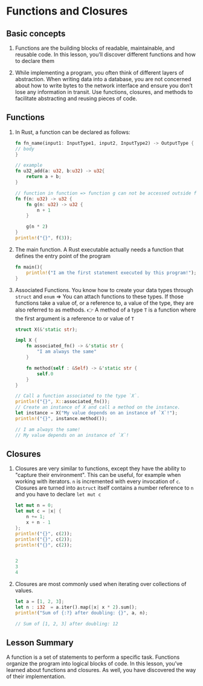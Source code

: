 # Functions and Closures

## Basic concepts

1. Functions are the building blocks of readable, maintainable, and reusable code. In this lesson, you’ll discover different functions and how to declare them

2. While implementing a program, you often think of different layers of abstraction. When writing data into a database, you are not concerned about how to write bytes to the network interface and ensure you don’t lose any information in transit. Use functions, closures, and methods to facilitate abstracting and reusing pieces of code.

## Functions 

1. In Rust, a function can be declared as follows:

    ```rust 
    fn fn_name(input1: InputType1, input2, InputType2) -> OutputType {
    // body
    }

    // example 
    fn u32_add(a: u32, b:u32) -> u32{
        return a + b;
    }

    // function in function => function g can not be accessed outside function f
    fn f(n: u32) -> u32 {
        fn g(n: u32) -> u32 {
            n + 1
        }

        g(n * 2)
    }
    println!("{}", f(3));
    ```

2. The main function. A Rust executable actually needs a function that defines the entry point of the program

    ```rust
    fn main(){
        println!("I am the first statement executed by this program!");
    }

3. Associated Functions. You know how to create your data types through `struct` and `enum` => You can attach functions to these types. If those functions take a value of, or a reference to, a value of the type, they are also referred to as methods. 👉 A method of a type `T` is a function where the first argument is a reference to or value of `T`

    ```rust 
    struct X(&'static str);

    impl X {
        fn associated_fn() -> &'static str {
            "I am always the same"
        }

        fn method(self : &Self) -> &'static str {
            self.0
        }
    }

    // Call a function associated to the type `X`.
    println!("{}", X::associated_fn());
    // Create an instance of X and call a method on the instance.
    let instance = X("My value depends on an instance of `X`!");
    println!("{}", instance.method());

    // I am always the same!
    // My value depends on an instance of `X`!
    ```

## Closures 

1. Closures are very similar to functions, except they have the ability to "capture their environment". This can be useful, for example when working with iterators. `n` is incremented with every invocation of `c`. Closures are turned into a`struct` itself contains a number reference to `n` and you have to declare `let mut c`

    ```rust
    let mut n = 0;
    let mut c = |x| {
        n += 1;
        x + n - 1
    };
    println!("{}", c(2));
    println!("{}", c(2));
    println!("{}", c(2));

    
    2
    3
    4
    ```

2. Closures are most commonly used when iterating over collections of values.

    ```rust
    let a = [1, 2, 3];
    let n : i32  = a.iter().map(|x| x * 2).sum();
    println!("Sum of {:?} after doubling: {}", a, n);

    // Sum of [1, 2, 3] after doubling: 12
    ```

## Lesson Summary

A function is a set of statements to perform a specific task. Functions organize the program into logical blocks of code. In this lesson, you’ve learned about functions and closures. As well, you have discovered the way of their implementation.